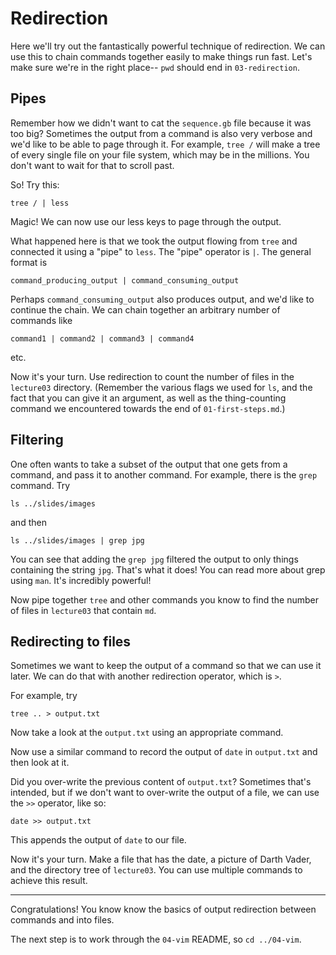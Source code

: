 # Redirection

Here we'll try out the fantastically powerful technique of redirection.
We can use this to chain commands together easily to make things run fast.
Let's make sure we're in the right place-- `pwd` should end in `03-redirection`.

## Pipes

Remember how we didn't want to cat the `sequence.gb` file because it was too big?
Sometimes the output from a command is also very verbose and we'd like to be able to page through it.
For example, `tree /` will make a tree of every single file on your file system, which may be in the millions.
You don't want to wait for that to scroll past.

So!
Try this:

    tree / | less

Magic!
We can now use our less keys to page through the output.

What happened here is that we took the output flowing from `tree` and connected it using a "pipe" to `less`.
The "pipe" operator is `|`.
The general format is

    command_producing_output | command_consuming_output

Perhaps `command_consuming_output` also produces output, and we'd like to continue the chain.
We can chain together an arbitrary number of commands like

    command1 | command2 | command3 | command4

etc.

Now it's your turn.
Use redirection to count the number of files in the `lecture03` directory.
(Remember the various flags we used for `ls`, and the fact that you can give it an argument, as well as the thing-counting command we encountered towards the end of `01-first-steps.md`.)


## Filtering

One often wants to take a subset of the output that one gets from a command, and pass it to another command.
For example, there is the `grep` command.
Try

    ls ../slides/images

and then

    ls ../slides/images | grep jpg

You can see that adding the `grep jpg` filtered the output to only things containing the string `jpg`.
That's what it does!
You can read more about grep using `man`.
It's incredibly powerful!

Now pipe together `tree` and other commands you know to find the number of files in `lecture03` that contain `md`.


## Redirecting to files

Sometimes we want to keep the output of a command so that we can use it later.
We can do that with another redirection operator, which is `>`.

For example, try

    tree .. > output.txt

Now take a look at the `output.txt` using an appropriate command.

Now use a similar command to record the output of `date` in `output.txt` and then look at it.

Did you over-write the previous content of `output.txt`?
Sometimes that's intended, but if we don't want to over-write the output of a file, we can use the `>>` operator, like so:

    date >> output.txt

This appends the output of `date` to our file.

Now it's your turn.
Make a file that has the date, a picture of Darth Vader, and the directory tree of `lecture03`.
You can use multiple commands to achieve this result.

---

Congratulations!
You know know the basics of output redirection between commands and into files.

The next step is to work through the `04-vim` README, so `cd ../04-vim`.
